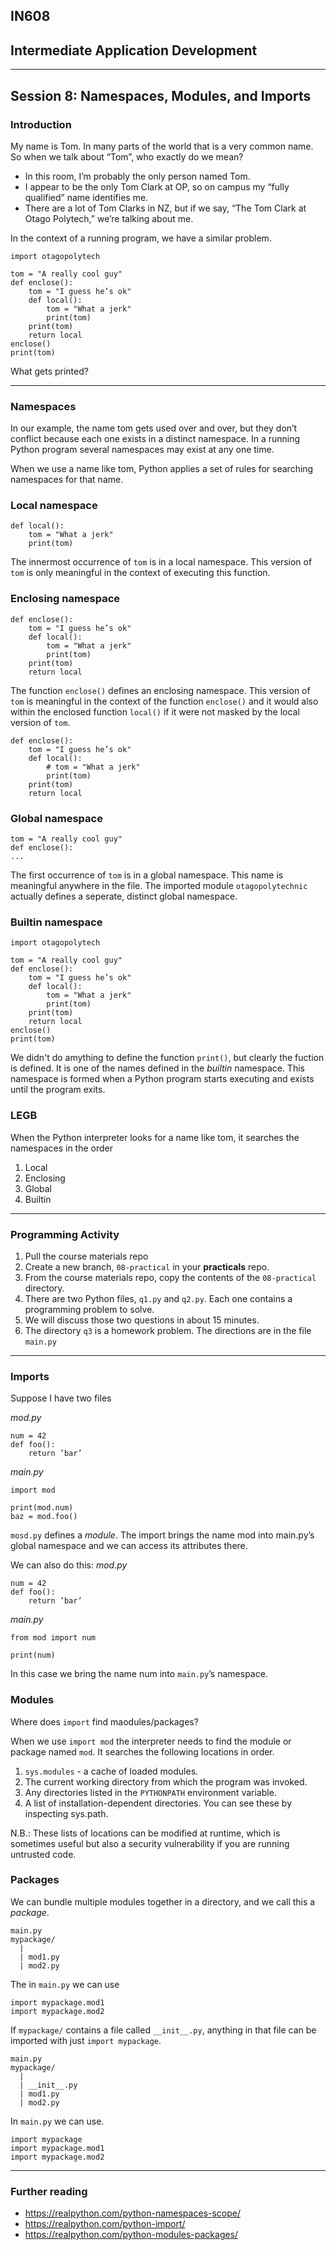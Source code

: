 ## IN608
## Intermediate Application Development
---

## Session 8: Namespaces, Modules, and Imports

### Introduction
My name is Tom. In many parts of the world that is a very common name. So when we talk about “Tom”, who exactly do we mean?

  - In this room, I’m probably the only person named Tom.
  - I appear to be the only Tom Clark at OP, so on campus my “fully
qualified” name identifies me.
  - There are a lot of Tom Clarks in NZ, but if we say, “The Tom Clark at Otago Polytech,” we’re talking about me.

In the context of a running program, we have a similar problem.

```
import otagopolytech

tom = "A really cool guy"
def enclose():
    tom = "I guess he’s ok"
    def local():
        tom = "What a jerk"
        print(tom)
    print(tom)
    return local
enclose()
print(tom)
```

What gets printed?

---

### Namespaces

In our example, the name tom gets used over and over, but they don’t conflict because each one exists in a distinct namespace. In a running Python program several namespaces may exist at any one time.

When we use a name like tom, Python applies a set of rules for searching namespaces for that name.

### Local namespace

```
def local():
    tom = "What a jerk"
    print(tom)
```

The innermost occurrence of `tom` is in a local namespace. This version of `tom` is only meaningful in the context of executing this function.


### Enclosing namespace
```
def enclose():
    tom = "I guess he’s ok"
    def local():
        tom = "What a jerk"
        print(tom)
    print(tom)
    return local
```
The function `enclose()` defines an enclosing namespace. This version of `tom` is meaningful in the context of the function `enclose()` and it would also within the enclosed function `local()` if it were not masked by the local version of `tom`.

```
def enclose():
    tom = "I guess he’s ok"
    def local():
        # tom = "What a jerk"
        print(tom)
    print(tom)
    return local
```

### Global namespace

```
tom = "A really cool guy"
def enclose():
...
```
The first occurrence of `tom` is in a global namespace. This name is meaningful anywhere in the file. The imported module `otagopolytechnic` actually defines a seperate, distinct global namespace.

### Builtin namespace
```
import otagopolytech

tom = "A really cool guy"
def enclose():
    tom = "I guess he’s ok"
    def local():
        tom = "What a jerk"
        print(tom)
    print(tom)
    return local
enclose()
print(tom)
```

We didn't do amything to define the function `print()`, but clearly the fuction is defined. It is one of the names defined in the *builtin* namespace. This namespace is formed when a Python program starts executing and exists until the program exits.

### LEGB
When the Python interpreter looks for a name like tom, it searches the namespaces in the order
  1. Local
  2. Enclosing 
  3. Global
  4. Builtin

---

### Programming Activity
  1. Pull the course materials repo
  2. Create a new branch, `08-practical` in your **practicals** repo.
  3. From the course materials repo, copy the contents of the `08-practical` directory.
  4. There are two Python files, `q1.py` and `q2.py`. Each one contains a programming problem to solve.
  5. We will discuss those two questions in about 15 minutes.
  6. The directory `q3` is a homework problem. The directions are in the file `main.py`

---

### Imports
Suppose I have two files

*mod.py*
```
num = 42
def foo():
    return ’bar’
```

*main.py*
```
import mod

print(mod.num)
baz = mod.foo()
```

`mosd.py` defines a *module*. The import brings the name mod into main.py’s global namespace and we can access its attributes there.

We can also do this:
*mod.py*
```
num = 42
def foo():
    return ’bar’
```

*main.py*
```
from mod import num

print(num)
```
In this case we bring the name num into `main.py`’s namespace.

### Modules
Where does `import` find maodules/packages?

When we use `import mod` the interpreter needs to find the module or package named `mod`. It
searches the following locations in order.

  1. `sys.modules` - a cache of loaded modules.
  2. The current working directory from which the program was invoked.
  3. Any directories listed in the `PYTHONPATH` environment variable.
  4. A list of installation-dependent directories. You can see these by inspecting sys.path.

 N.B.: These lists of locations can be modified at runtime, which is sometimes useful but also a security vulnerability if you are running untrusted code. 

### Packages
We can bundle multiple modules together in a directory, and we call this a *package*.

```
main.py
mypackage/
  |
  | mod1.py
  | mod2.py
```

The in `main.py` we can use

```
import mypackage.mod1
import mypackage.mod2
```

If `mypackage/` contains a file called `__init__.py`, anything in that file can be imported with just `import mypackage`.

```
main.py
mypackage/
  |
  | __init__.py
  | mod1.py
  | mod2.py
```

In `main.py` we can use.
```
import mypackage
import mypackage.mod1
import mypackage.mod2
```

---

### Further reading
  - https://realpython.com/python-namespaces-scope/
  - https://realpython.com/python-import/
  - https://realpython.com/python-modules-packages/

